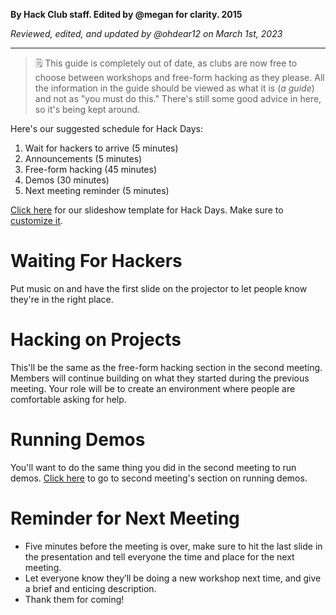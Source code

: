 __By Hack Club staff. Edited by @megan for clarity. 2015__

_Reviewed, edited, and updated by @ohdear12 on March 1st, 2023_

---

> 🗒 This guide is completely out of date, as clubs are now free to choose between workshops and free-form hacking as they please. All the information in the guide should be viewed as what it is (_a guide_) and not as "you must do this." There's still some good advice in here, so it's being kept around.

Here's our suggested schedule for Hack Days:

1. Wait for hackers to arrive (5 minutes)
2. Announcements (5 minutes)
3. Free-form hacking (45 minutes)
4. Demos (30 minutes)
5. Next meeting reminder (5 minutes)

[Click here](https://docs.google.com/presentation/d/1uIcNYRY5ZLaLgEMO_1p-ZPmdaxeh1osy-0UpDjG2Z7w/edit?usp=sharing) for our slideshow template for Hack Days. Make sure to [customize it](https://archived.guide.hackclub.com/#/meetings/?id=slideshow-presentations).

# Waiting For Hackers

Put music on and have the first slide on the projector to let people know they're in the right place.

# Hacking on Projects

This'll be the same as the free-form hacking section in the second meeting. Members will continue building on what they started during the previous meeting. Your role will be to create an environment where people are comfortable asking for help.

# Running Demos

You'll want to do the same thing you did in the second meeting to run demos. [Click here](https://archived.guide.hackclub.com/#/meetings/second_meeting?id=demos) to go to second meeting's section on running demos.

# Reminder for Next Meeting

* Five minutes before the meeting is over, make sure to hit the last slide in the presentation and tell everyone the time and place for the next meeting.
* Let everyone know they’ll be doing a new workshop next time, and give a brief and enticing description.
* Thank them for coming!
